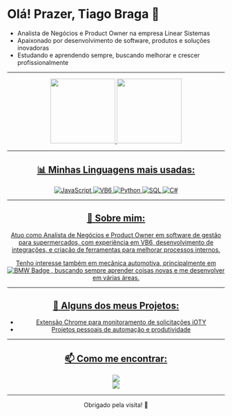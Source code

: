 # Olá! Prazer, Tiago Braga 👋

- Analista de Negócios e Product Owner na empresa Linear Sistemas
- Apaixonado por desenvolvimento de software, produtos e soluções inovadoras
- Estudando e aprendendo sempre, buscando melhorar e crescer profissionalmente

---
 <div align="center">
  <a href="https://github.com/brstiago">
  <img height="150em" src="https://github-readme-stats.vercel.app/api?username=brstiago&show_icons=true&theme=radical&include_all_commits=true&count_private=true"/>
     <img height="150em" src="https://github-readme-stats.vercel.app/api/top-langs/?username=brstiago&layout=compact&langs_count=7&theme=radical"/>

---

## 📊 Minhas Linguagens mais usadas:

<!-- START LANGUAGE STATS -->
![JavaScript](https://img.shields.io/badge/-JavaScript-F7DF1E?style=flat&logo=javascript&logoColor=black)
![VB6](https://img.shields.io/badge/-VB6-5C2D91?style=flat&logo=visual-basic&logoColor=white)
![Python](https://img.shields.io/badge/-Python-3776AB?style=flat&logo=python&logoColor=white)
![SQL](https://img.shields.io/badge/-SQL-4479A1?style=flat&logo=mysql&logoColor=white)
![C#](https://img.shields.io/badge/-C%23-239120?style=flat&logo=csharp&logoColor=white)
<!-- END LANGUAGE STATS -->

---

## 💼 Sobre mim:

Atuo como Analista de Negócios e Product Owner em software de gestão para supermercados, com experiência em VB6, desenvolvimento de integrações, e criação de ferramentas para melhorar processos internos.

Tenho interesse também em mecânica automotiva, principalmente em <img src="https://aleen42.github.io/badges/src/bmw.svg" alt="BMW Badge"> , buscando sempre aprender coisas novas e me desenvolver em várias áreas.

---

## 🚀 Alguns dos meus Projetos:

- Extensão Chrome para monitoramento de solicitações iOTY
- Projetos pessoais de automação e produtividade

---

## 📫 Como me encontrar:

 <a href = "mailto:tiago.braga.com"><img src="https://img.shields.io/badge/Email-000000?style=for-the-badge&logo=apple&logoColor=white" target="_blank"></a>  	
  <a href="https://www.linkedin.com/in/tiago-braga/" target="_blank"><img src="https://img.shields.io/badge/-LinkedIn-%230077B5?style=for-the-badge&logo=linkedin&logoColor=white" target="_blank"></a>

---

Obrigado pela visita! 🙌
